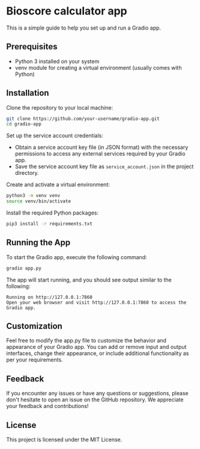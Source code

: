 # Bioscore calculator app

This is a simple guide to help you set up and run a Gradio app.

## Prerequisites

- Python 3 installed on your system
- venv module for creating a virtual environment (usually comes with Python)

## Installation

Clone the repository to your local machine:
```bash
git clone https://github.com/your-username/gradio-app.git
cd gradio-app
```

Set up the service account credentials:
- Obtain a service account key file (in JSON format) with the necessary permissions to access any external services required by your Gradio app.
- Save the service account key file as `service_account.json` in the project directory.

Create and activate a virtual environment:
```bash
python3 -m venv venv
source venv/bin/activate
```

Install the required Python packages:
```bash
pip3 install -r requirements.txt
```

## Running the App

To start the Gradio app, execute the following command:

```bash
gradio app.py
```

The app will start running, and you should see output similar to the following:

```
Running on http://127.0.0.1:7860
Open your web browser and visit http://127.0.0.1:7860 to access the Gradio app.
```

## Customization

Feel free to modify the app.py file to customize the behavior and appearance of your Gradio app. You can add or remove input and output interfaces, change their appearance, or include additional functionality as per your requirements.

## Feedback

If you encounter any issues or have any questions or suggestions, please don't hesitate to open an issue on the GitHub repository. We appreciate your feedback and contributions!

## License

This project is licensed under the MIT License.